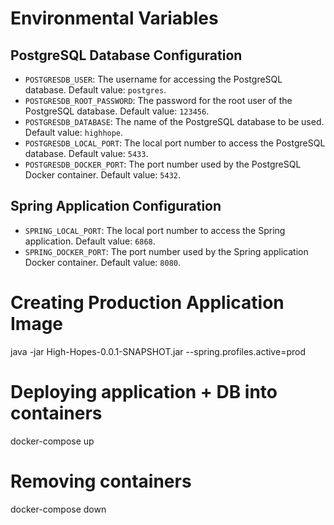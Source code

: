 # Environmental Variables

## PostgreSQL Database Configuration

- `POSTGRESDB_USER`: The username for accessing the PostgreSQL database. Default value: `postgres`.
- `POSTGRESDB_ROOT_PASSWORD`: The password for the root user of the PostgreSQL database. Default value: `123456`.
- `POSTGRESDB_DATABASE`: The name of the PostgreSQL database to be used. Default value: `highhope`.
- `POSTGRESDB_LOCAL_PORT`: The local port number to access the PostgreSQL database. Default value: `5433`.
- `POSTGRESDB_DOCKER_PORT`: The port number used by the PostgreSQL Docker container. Default value: `5432`.

## Spring Application Configuration

- `SPRING_LOCAL_PORT`: The local port number to access the Spring application. Default value: `6868`.
- `SPRING_DOCKER_PORT`: The port number used by the Spring application Docker container. Default value: `8080`.

# Creating Production Application Image

java -jar High-Hopes-0.0.1-SNAPSHOT.jar --spring.profiles.active=prod   

# Deploying application + DB into containers

docker-compose up

# Removing containers

docker-compose down